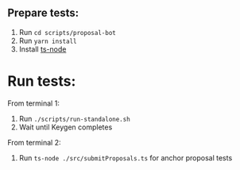 ## Prepare tests:

1. Run `cd scripts/proposal-bot`
2. Run `yarn install`
3. Install [ts-node](https://typestrong.org/ts-node/)

# Run tests:

From terminal 1:

1. Run `./scripts/run-standalone.sh`
2. Wait until Keygen completes

From terminal 2:

1. Run `ts-node ./src/submitProposals.ts` for anchor proposal tests
